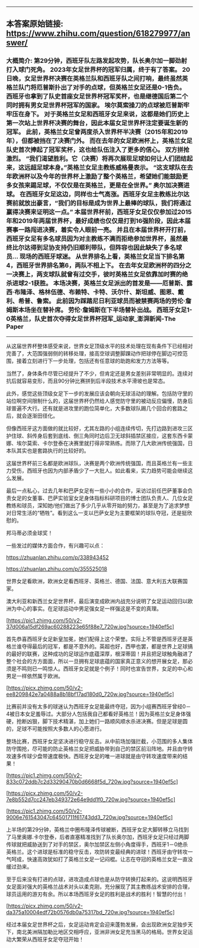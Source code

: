 ----------------------------------------
## 本答案原始链接: https://www.zhihu.com/question/618279977/answer/
### 大概简介: 第29分钟，西班牙队左路发起攻势，队长奥尔加一脚劲射打入球门死角。 2023年女足世界杯的冠军归属，终于有了答案。 20日晚，女足世界杯决赛在英格兰队和西班牙队之间打响，最终虽然英格兰队门将厄普斯扑出了对手的点球，但英格兰女足还是0-1告负。 西班牙也拿到了队史首座女足世界杯冠军奖杯，也是继德国后第二个同时拥有男女足世界杯冠军的国家。 埃尔莫索操刀的点球被厄普斯牢牢压在身下。 对于英格兰女足和西班牙女足来说，这都是她们历史上第一次站上世界杯决赛的舞台，因此本届女足世界杯注定要诞生新的冠军。 此前，英格兰女足曾两度杀入世界杯半决赛（2015年和2019年），但都被挡在了决赛门外。 而在去年的女足欧洲杯上，英格兰女足队史首次捧起了冠军奖杯，这也给队伍注入了更多的信心。 双方拼抢激烈。 “我们渴望胜利。它（决赛）将再次展现足球如何让人们团结起来，这远超足球本身。”英格兰女足主教练威格曼表示。 “这支球队在去年欧洲杯以及今年的世界杯上激励了整个英格兰，希望她们能鼓励更多女孩来踢足球，不仅仅是在英格兰，更是在全世界。” 奥尔加决赛进球。 在西班牙女足这边，同样也士气高涨。西班牙女足主教练比尔达赛前就放出豪言，“我们的目标是成为世界上最棒的球队，我们将通过赢得决赛来证明这一点。” 本届世界杯前，西班牙女足仅仅参加过2015年和2019年两届世界杯，最好成绩也仅仅是打到16强阶段，因此本届赛事一路闯进决赛，着实令人眼前一亮。 并且在本届世界杯开打前，西班牙女足有多名球员因为对主教练不满而拒绝参加世界杯，虽然最终比尔达得到足协支持仍旧顺利带队，但阵容也因此缺失了多名球员… 现场的西班牙球迷。 从世界排名上看，英格兰女足当下排名第4，西班牙世界排名第6，两队不相上下。 在去年女足欧洲杯的四分之一决赛上，两支球队就曾有过交手，彼时英格兰女足依靠加时赛的绝杀进球2-1获胜。 本场决赛，英格兰女足派出的首发是——厄普斯、露西·布隆泽、格林伍德、布赖特、卡特、沃尔什、斯坦威、图恩、戴利、希普、鲁索。 此前因为踩踏尼日利亚球员而被禁赛两场的劳伦·詹姆斯本场坐在替补席。 劳伦·詹姆斯在下半场替补出战。 西班牙女足1-0英格兰，队史首次夺得女足世界杯冠军_运动家_澎湃新闻-The Paper
----------------------------------------
从这届世界杯整体感受来说，世界女足顶级水平的技术处理在现有条件下已经相对完善了，大范围强弱侧的转移处理，接高空球调整脚踝动作把球停在脚边可控范围，接着立刻进行下一步处理，包括还有任意球的助跑和发力方法等等。

当然了，身体条件尽管已经提升了不少，但肯定还是男女差别非常明显的。连续对抗后就容易变形，而且90分钟比赛拼到后半段技术水平滑坡也是常态。

此外，感觉这些顶级女足下一步的发展应该会朝向无球活动的理解。包括防守里的站位啊空间限制什么的，这届世界杯仍然给人感觉防守里的被动反应偏慢，防身后球普遍不大行。还有就是进攻里的跑位简单化，大多数球队踢几个回合的套路之后，就会逐渐田径化。

但像西班牙这方面做的就比较好，尤其左路的小组连续传切，先打边路到进攻三区护住球、斜传身后套到底线、倒三角同时边后卫无球斜插禁区接应，这套东西卡蒙娜、埃尔莫索、卡尔登泰在决赛里就打得非常熟练。而除了几大欧洲传统强国，日本队其实也是套路执行的比较好的。

这届世界杯前三名都是欧洲球队，决赛是两个欧洲传统强国，而且英格兰有一些主力受伤，西班牙也因为内部矛盾少了一大批人。如此看来，实力趋势可能会继续这么发展。

最后一点私心，过去几年和巴萨女足有一些小小的合作，采访过前任巴萨董事会负责女足的女董事、巴萨实验室女足身体指标科研项目的博士团队负责人、几位女足教练和球员，深知她/他们做出了多少几乎从零开始的努力，甚至是为了追求梦想对日常生活的“牺牲”。看到这么一支以巴萨女足为主要框架的球队夺冠，还是挺欣慰的。

邦马蒂必须金球奖！

一些发过的媒体方面合作，有兴趣可以点：

https://zhuanlan.zhihu.com/p/338943452




https://zhuanlan.zhihu.com/p/355525018




世界女足看欧洲，欧洲女足看西班牙、英格兰、德国、法国、意大利五大联赛国家。

澳大利亚和新西兰女足世界杯，最后演变成欧洲内战充分说明了女足运动回归以欧洲为中心的事实。在足球运动中男足强女足一样强这是不变的真理。

[https://pic1.zhimg.com/50/v2-37d006a15df269ac60288223e65f88e7_720w.jpg?source=1940ef5c]

首先恭喜西班牙女足新皇加冕，她们配得上这个荣誉。实际上不管是西班牙还是英格兰谁夺得最后的冠军，都是不意外的。英超也好，西甲也罢，都是世界上足球搞的最好的联赛，这种成功的足球运作底蕴深厚，根深蒂固！并且把足球触角融进了整个社会的方方面面，所以一旦拥有足球底蕴的国家真正意义的想开展女足，那必须是不鸣则已一鸣惊人。西班牙女足就是个例子！同时也宣告世界，女足的中心和男足一样依然属于欧洲。

[https://picx.zhimg.com/50/v2-ee8209842e7a0488a8b18bf17ad180d0_720w.jpg?source=1940ef5c]

比赛前并没有太多的球迷认为西班牙女足能最终夺冠，因为小组赛西班牙曾经0－4被日本女足羞辱过。大部分人包括我自己都看好英格兰！因为英格兰女足身体强硬，抢断凶狠，脚下技术精湛，加上她们一路顺风顺水杀进决赛。但是足球是圆的，足球不可能按照大多数人的心愿进行。

整场比赛，西班牙女足坚决进行稳守反击。从中前场加强拦截，小范围的多人集体防守围抢，尽可能的防止英格兰女足把威胁带到自己的禁区前沿阵地。并且由守转攻速多传球少盘带速度极快。西班牙女足的唯一进球就是由守转攻速度带来的结果！

[https://pic1.zhimg.com/50/v2-833c072ddb7c2d33290470b0d6668f5d_720w.jpg?source=1940ef5c]




[https://picx.zhimg.com/50/v2-7e8b552d7cc247eb349372e64e9dd1f0_720w.jpg?source=1940ef5c]




[https://pic1.zhimg.com/50/v2-9006e761543047c64501711f61743dd3_720w.jpg?source=1940ef5c]

上半场的第29分钟，英格兰中圈布隆泽传球被断，西班牙女足大脚转移立马找到了马里奥娜.卡尔登泰，后者直塞精准找到了队长奥尔加，西班牙女足只经过两脚传球就把威胁送到了对手的禁区，奥尔加禁区左侧小角度得手，西班牙1－0绝杀英格兰。这个进球是标准的稳守反击，攻防转变最经典的进球！西班牙由守转攻一气呵成，快速高效犹如打了英格兰女足一记闷棍。让志在夺冠的英格兰女足一直没缓过劲来。

至于后来没有打进的点球，进攻造成点球也是从防守转换打起来的。这说明西班牙女足面对强大的英格兰战术对头以柔克刚，充分展现了其主教练战术安排的合理，球员运用的游刃有余。所以本场西班牙女足的胜利是战术的胜利！智慧的付出！

[https://picx.zhimg.com/50/v2-da375a10004edf72b0576db0a75317bd_720w.jpg?source=1940ef5c]


经过本届女足世界杯之后，女足运动肯定会迎来蓬勃发展，会出现欧洲女足独步天下，南北美洲隔加勒比地区交相呼应，亚洲非洲女足充当黑马的格局。世界女足运动大繁荣从西班牙女足夺冠开始！